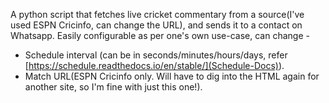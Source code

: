A python script that fetches live cricket commentary from a source(I've used ESPN Cricinfo, can change the URL), and sends it to a contact on Whatsapp.
Easily configurable as per one's own use-case, can change -
- Schedule interval (can be in seconds/minutes/hours/days, refer [https://schedule.readthedocs.io/en/stable/](Schedule-Docs)).
- Match URL(ESPN Cricinfo only. Will have to dig into the HTML again for another site, so I'm fine with just this one!).